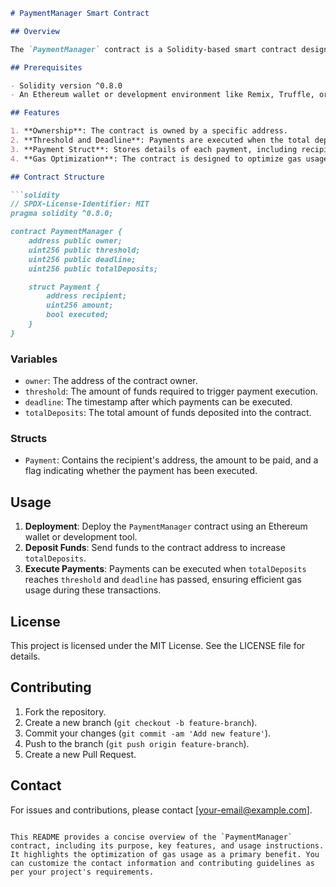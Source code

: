 ```markdown
# PaymentManager Smart Contract

## Overview

The `PaymentManager` contract is a Solidity-based smart contract designed to manage and execute payments once certain conditions are met. It aims to optimize gas usage by structuring payments efficiently, reducing unnecessary gas consumption during transactions.

## Prerequisites

- Solidity version ^0.8.0
- An Ethereum wallet or development environment like Remix, Truffle, or Hardhat.

## Features

1. **Ownership**: The contract is owned by a specific address.
2. **Threshold and Deadline**: Payments are executed when the total deposited funds reach a specified threshold and after a certain deadline.
3. **Payment Struct**: Stores details of each payment, including recipient, amount, and execution status.
4. **Gas Optimization**: The contract is designed to optimize gas usage, ensuring efficient execution of payment transactions.

## Contract Structure

```solidity
// SPDX-License-Identifier: MIT
pragma solidity ^0.8.0;

contract PaymentManager {
    address public owner;
    uint256 public threshold;
    uint256 public deadline;
    uint256 public totalDeposits;

    struct Payment {
        address recipient;
        uint256 amount;
        bool executed;
    }
}
```

### Variables

- `owner`: The address of the contract owner.
- `threshold`: The amount of funds required to trigger payment execution.
- `deadline`: The timestamp after which payments can be executed.
- `totalDeposits`: The total amount of funds deposited into the contract.

### Structs

- `Payment`: Contains the recipient's address, the amount to be paid, and a flag indicating whether the payment has been executed.

## Usage

1. **Deployment**: Deploy the `PaymentManager` contract using an Ethereum wallet or development tool.
2. **Deposit Funds**: Send funds to the contract address to increase `totalDeposits`.
3. **Execute Payments**: Payments can be executed when `totalDeposits` reaches `threshold` and `deadline` has passed, ensuring efficient gas usage during these transactions.

## License

This project is licensed under the MIT License. See the LICENSE file for details.

## Contributing

1. Fork the repository.
2. Create a new branch (`git checkout -b feature-branch`).
3. Commit your changes (`git commit -am 'Add new feature'`).
4. Push to the branch (`git push origin feature-branch`).
5. Create a new Pull Request.

## Contact

For issues and contributions, please contact [your-email@example.com].

```

This README provides a concise overview of the `PaymentManager` contract, including its purpose, key features, and usage instructions. It highlights the optimization of gas usage as a primary benefit. You can customize the contact information and contributing guidelines as per your project's requirements.
```
